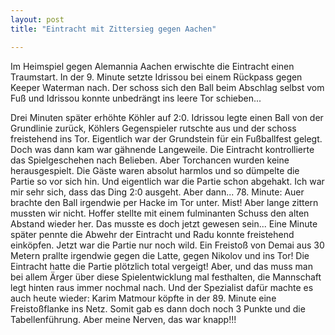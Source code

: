 ```yaml
---
layout: post
title: "Eintracht mit Zittersieg gegen Aachen"

---
```


Im Heimspiel gegen Alemannia Aachen erwischte die Eintracht einen Traumstart. In der 9. Minute setzte Idrissou bei einem Rückpass gegen Keeper Waterman nach. Der schoss sich den Ball beim Abschlag selbst vom Fuß und Idrissou konnte unbedrängt ins leere Tor schieben...

Drei Minuten später erhöhte Köhler auf 2:0. Idrissou legte einen Ball von der Grundlinie zurück, Köhlers Gegenspieler rutschte aus und der schoss freistehend ins Tor. Eigentlich war der Grundstein für ein Fußballfest gelegt. Doch was dann kam war gähnende Langeweile. Die Eintracht kontrollierte das Spielgeschehen nach Belieben. Aber Torchancen wurden keine herausgespielt. Die Gäste waren absolut harmlos und so dümpelte die Partie so vor sich hin. Und eigentlich war die Partie schon abgehakt. Ich war mir sehr sich, dass das Ding 2:0 ausgeht. Aber dann... 78. Minute: Auer brachte den Ball irgendwie per Hacke im Tor unter. Mist! Aber lange zittern mussten wir nicht. Hoffer stellte mit einem fulminanten Schuss den alten Abstand wieder her. Das musste es doch jetzt gewesen sein... Eine Minute später pennte die Abwehr der Eintracht und Radu konnte freistehend einköpfen. Jetzt war die Partie nur noch wild. Ein Freistoß von Demai aus 30 Metern prallte irgendwie gegen die Latte, gegen Nikolov und ins Tor! Die Eintracht hatte die Partie plötzlich total vergeigt! Aber, und das muss man bei allem Ärger über diese Spielentwicklung mal festhalten, die Mannschaft legt hinten raus immer nochmal nach. Und der Spezialist dafür machte es auch heute wieder: Karim Matmour köpfte in der 89. Minute eine Freistoßflanke ins Netz. Somit gab es dann doch noch 3 Punkte und die Tabellenführung. Aber meine Nerven, das war knapp!!!
